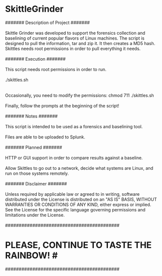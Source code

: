 # SkittleGrinder
####### Description of Project #######<br>
<br>
Skittle Grinder was developed to support the forensics collection and baselining of current popular flavors of Linux machines. The script is designed to pull the information, tar and zip it. It then creates a MD5 hash. Skittles needs root permissions in order to pull everything it needs.<br>
<br>
####### Execution #######<br>
<br>
This script needs root permissions in order to run.<br>
<br>
./skittles.sh <br>
<br>
<br>
Occasionally, you need to modify the permissions: chmod 711 ./skittles.sh<br>
<br>
Finally, follow the prompts at the beginning of the script!<br>
<br>
####### Notes #######<br>
<br>
This script is intended to be used as a forensics and baselining tool. <br>
<br>
Files are able to be uploaded to Splunk. <br>
<br>
####### Planned #######<br>
<br>
HTTP or GUI support in order to compare results against a baseline.<br>
<br>
Allow Skittles to go out to a network, decide what systems are Linux, and run on those systems remotely.<br>
<br>
####### Disclaimer #######<br>
<br>
Unless required by applicable law or agreed to in writing, software distributed under the License is distributed on an "AS IS" BASIS, WITHOUT WARRANTIES OR CONDITIONS OF ANY KIND, either express or implied. See the License for the specific language governing permissions and limitations under the License. <br>
<br>
##########################################<br>
# PLEASE, CONTINUE TO TASTE THE RAINBOW! #<br>
##########################################<br>

